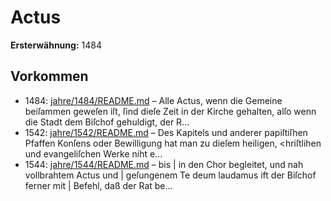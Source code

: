 # Actus

**Ersterwähnung:** 1484

## Vorkommen
- 1484: [jahre/1484/README.md](../jahre/1484/README.md) – Alle Actus, wenn die Gemeine beiſammen geweſen
iſt, ſind dieſe Zeit in der Kirche gehalten, alſo wenn die
Stadt dem Biſchof gehuldigt, der R...
- 1542: [jahre/1542/README.md](../jahre/1542/README.md) – Des
Kapitels und anderer papiſtiſhen Pfaffen Konſens oder
Bewilligung hat man zu dieſem heiligen, <hriſtlihen und
evangeliſchen Werke niht e...
- 1544: [jahre/1544/README.md](../jahre/1544/README.md) – bis |
in den Chor begleitet, und nah vollbrahtem Actus und |
geſungenem Te deum laudamus ift der Biſchof ferner mit |
Befehl, daß der Rat be...
